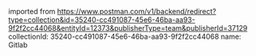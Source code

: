 imported from https://www.postman.com/v1/backend/redirect?type=collection&id=35240-cc491087-45e6-46ba-aa93-9f2f2cc44068&entityId=12373&publisherType=team&publisherId=37129
collectionId: 35240-cc491087-45e6-46ba-aa93-9f2f2cc44068
name: Gitlab